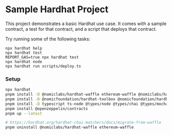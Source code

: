 # Sample Hardhat Project

This project demonstrates a basic Hardhat use case. It comes with a sample contract, a test for that contract, and a script that deploys that contract.

Try running some of the following tasks:

```shell
npx hardhat help
npx hardhat test
REPORT_GAS=true npx hardhat test
npx hardhat node
npx hardhat run scripts/deploy.ts
```

### Setup
```sh
npx hardhat
pnpm install -D @nomiclabs/hardhat-waffle ethereum-waffle @nomiclabs/hardhat-ethers ethers hardhat
pnpm install -D @nomicfoundation/hardhat-toolbox @nomicfoundation/hardhat-network-helpers @nomicfoundation/hardhat-chai-matchers @nomiclabs/hardhat-ethers @nomiclabs/hardhat-etherscan chai hardhat-gas-reporter solidity-coverage @typechain/hardhat typechain @typechain/ethers-v5 @ethersproject/abi @ethersproject/providers
pnpm install -D typescript ts-node @types/node @types/chai @types/mocha @ethersproject/bytes dotenv
pnpm install @openzeppelin/contracts
pnpm up --latest

# https://hardhat.org/hardhat-chai-matchers/docs/migrate-from-waffle
pnpm uninstall @nomiclabs/hardhat-waffle ethereum-waffle
```
